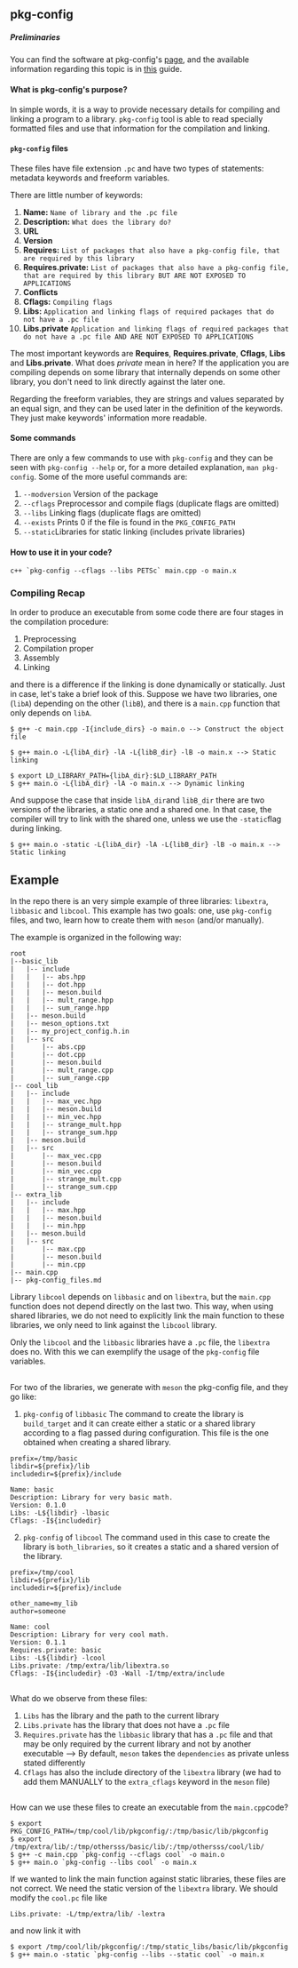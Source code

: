 ## pkg-config

##### Preliminaries
You can find the software at pkg-config's [page](https://www.freedesktop.org/wiki/Software/pkg-config/), and the available information regarding this topic is in [this](https://people.freedesktop.org/~dbn/pkg-config-guide.html) guide.

#### What is pkg-config's purpose?
In simple words, it is a way to provide necessary details for compiling and linking a program to a library. `pkg-config` tool is able to read specially formatted files and use that information for the compilation and linking. 

#### `pkg-config` files
These files have file extension `.pc` and have two types of statements: metadata keywords and freeform variables. 

There are little number of keywords:

 1. **Name:** `Name of library and the .pc file`
 2. **Description:** `What does the library do?`
 3. **URL** 
 4. **Version** 
 5. **Requires:** `List of packages that also have a pkg-config file, that are required by this library`
 6. **Requires.private:** `List of packages that also have a pkg-config file, that are required by this library BUT ARE NOT EXPOSED TO APPLICATIONS`
 7. **Conflicts**
 8. **Cflags:** `Compiling flags`
 9. **Libs:** `Application and linking flags of required packages that do not have a .pc file`
 10. **Libs.private** `Application and linking flags of required packages that do not have a .pc file AND ARE NOT EXPOSED TO APPLICATIONS`

The most important keywords are **Requires**, **Requires.private**, **Cflags**, **Libs** and **Libs.private**. What does *private* mean in here? If the application you are compiling depends on some library that internally depends on some other library, you don't need to link directly against the later one.

Regarding the freeform variables, they are strings and values separated by an equal sign, and they can be used later in the definition of the keywords. They just make keywords' information more readable.

#### Some commands
There are only a few commands to use with `pkg-config` and they can be seen with `pkg-config --help` or, for a more detailed explanation, `man pkg-config`. Some of the more useful commands are:
1. `--modversion` Version of the package
2. `--cflags` Preprocessor and compile flags (duplicate flags are omitted)
3. `--libs` Linking flags (duplicate flags are omitted)
4. `--exists` Prints 0 if the file is found in the `PKG_CONFIG_PATH`
5. `--static`Libraries for static linking (includes private libraries)

#### How to use it in your code?
```
c++ `pkg-config --cflags --libs PETSc` main.cpp -o main.x
```

### Compiling Recap
In order to produce an executable from some code there are four stages in the compilation procedure:
1. Preprocessing
2.  Compilation proper
3.  Assembly
4. Linking

and there is a difference if the linking is done dynamically or statically. Just in case, let's take a brief look of this. Suppose we have two libraries, one (`libA`) depending on the other (`libB`), and there is a `main.cpp` function that only depends on `libA`.
```
$ g++ -c main.cpp -I{include_dirs} -o main.o --> Construct the object file
```
```
$ g++ main.o -L{libA_dir} -lA -L{libB_dir} -lB -o main.x --> Static linking
```
```
$ export LD_LIBRARY_PATH={libA_dir}:$LD_LIBRARY_PATH
$ g++ main.o -L{libA_dir} -lA -o main.x --> Dynamic linking
``` 
And suppose the case that inside `libA_dir`and `libB_dir` there are two versions of the libraries, a static one and a shared one. In that case, the compiler will try to link with the shared one, unless we use the `-static`flag during linking.
```
$ g++ main.o -static -L{libA_dir} -lA -L{libB_dir} -lB -o main.x --> Static linking
```


## Example

In the repo there is an very simple example of three libraries: `libextra`, `libbasic` and `libcool`. This example has two goals: one, use `pkg-config` files, and two, learn how to create them with `meson` (and/or manually). 

The example is organized in the following way:

```
root
|--basic_lib
|   |-- include
|   |   |-- abs.hpp
|   |   |-- dot.hpp
|   |   |-- meson.build
|   |   |-- mult_range.hpp
|   |   |-- sum_range.hpp
|   |-- meson.build
|   |-- meson_options.txt
|   |-- my_project_config.h.in
|   |-- src
|       |-- abs.cpp
|       |-- dot.cpp
|       |-- meson.build
|       |-- mult_range.cpp
|       |-- sum_range.cpp
|-- cool_lib
|   |-- include
|   |   |-- max_vec.hpp
|   |   |-- meson.build
|   |   |-- min_vec.hpp
|   |   |-- strange_mult.hpp
|   |   |-- strange_sum.hpp
|   |-- meson.build
|   |-- src
|       |-- max_vec.cpp
|       |-- meson.build
|       |-- min_vec.cpp
|       |-- strange_mult.cpp
|       |-- strange_sum.cpp
|-- extra_lib
|   |-- include
|   |   |-- max.hpp
|   |   |-- meson.build
|   |   |-- min.hpp
|   |-- meson.build
|   |-- src
|       |-- max.cpp
|       |-- meson.build
|       |-- min.cpp
|-- main.cpp
|-- pkg-config_files.md
```

Library `libcool` depends on `libbasic` and on `libextra`, but the `main.cpp` function does not depend directly on the last two. This way, when using shared libraries, we do not need to explicitly link the main function to these libraries, we only need to link against the `libcool` library.

Only the `libcool` and the `libbasic` libraries have a `.pc` file, the `libextra` does no. With this we can exemplify the usage of the `pkg-config` file variables.

##
For two of the libraries, we generate with `meson` the pkg-config file, and they go like:

1. `pkg-config` of `libbasic`
The command to create the library is `build_target` and it can create either a static or a shared library according to a flag passed during configuration. This file is the one obtained when creating a shared library.
```
prefix=/tmp/basic
libdir=${prefix}/lib
includedir=${prefix}/include

Name: basic
Description: Library for very basic math.
Version: 0.1.0
Libs: -L${libdir} -lbasic
Cflags: -I${includedir}
```

2. `pkg-config` of `libcool`
The command used in this case to create the library is `both_libraries`, so it creates a static and a shared version of the library.
```
prefix=/tmp/cool
libdir=${prefix}/lib
includedir=${prefix}/include

other_name=my_lib
author=someone

Name: cool
Description: Library for very cool math.
Version: 0.1.1
Requires.private: basic
Libs: -L${libdir} -lcool
Libs.private: /tmp/extra/lib/libextra.so
Cflags: -I${includedir} -O3 -Wall -I/tmp/extra/include
```

##
What do we observe from these files:
1. `Libs` has the library and the path to the current library
2. `Libs.private` has the library that does not have a `.pc` file
3. `Requires.private` has the `libbasic` library that has a  `.pc` file and that may be only required by the current library and not by another executable --> By default, `meson` takes the `dependencies` as private unless stated differently
4. `Cflags` has also the include directory of the `libextra` library (we had to add them MANUALLY to the `extra_cflags` keyword in the `meson` file)

##
How can we use these files to create an executable from the `main.cpp`code?
```
$ export PKG_CONFIG_PATH=/tmp/cool/lib/pkgconfig/:/tmp/basic/lib/pkgconfig
$ export /tmp/extra/lib/:/tmp/othersss/basic/lib/:/tmp/othersss/cool/lib/
$ g++ -c main.cpp `pkg-config --cflags cool` -o main.o
$ g++ main.o `pkg-config --libs cool` -o main.x
```
If we wanted to link the main function against static libraries, these files are not correct. We need the static version of the `libextra` library. We should modify the `cool.pc` file like
```
Libs.private: -L/tmp/extra/lib/ -lextra
```
and now link it with
```
$ export /tmp/cool/lib/pkgconfig/:/tmp/static_libs/basic/lib/pkgconfig
$ g++ main.o -static `pkg-config --libs --static cool` -o main.x
```
